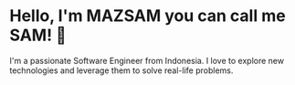 # Hello, I'm MAZSAM you can call me SAM! 👋

I'm a passionate Software Engineer from Indonesia. I love to explore new technologies and leverage them to solve real-life problems.
